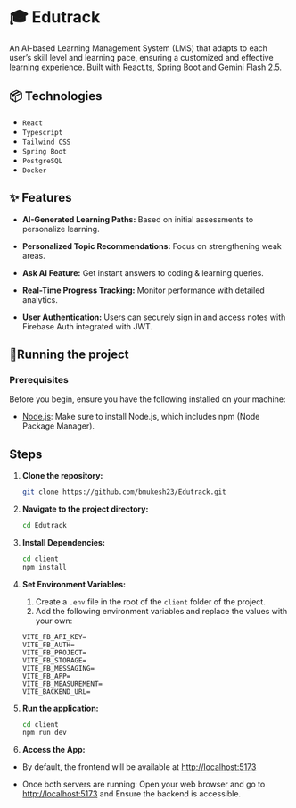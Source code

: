 # 🎓 Edutrack
An AI-based Learning Management System (LMS) that adapts to each user’s skill level and learning pace, ensuring a customized and effective learning experience. Built with React.ts, Spring Boot and Gemini Flash 2.5.

## 📦 Technologies

- `React`
- `Typescript`
- `Tailwind CSS`
- `Spring Boot`
- `PostgreSQL`
- `Docker`

## ✨ Features

- **AI-Generated Learning Paths:** Based on initial assessments to personalize learning.  

- **Personalized Topic Recommendations:** Focus on strengthening weak areas.  

- **Ask AI Feature:** Get instant answers to coding & learning queries.  

- **Real-Time Progress Tracking:** Monitor performance with detailed analytics.  

- **User Authentication:** Users can securely sign in and access notes with Firebase Auth integrated with JWT.

## 🚦Running the project

### Prerequisites

Before you begin, ensure you have the following installed on your machine:

- [Node.js](https://nodejs.org/): Make sure to install Node.js, which includes npm (Node Package Manager).

## Steps

1. **Clone the repository:**
    ```bash
    git clone https://github.com/bmukesh23/Edutrack.git
    ```

2. **Navigate to the project directory:**
    ```bash
    cd Edutrack
    ```

3. **Install Dependencies:**
    ```bash
    cd client
    npm install
    ```

4. **Set Environment Variables:**
    1. Create a `.env` file in the root of the `client` folder of the project.
    2. Add the following environment variables and replace the values with your own:

    ```env
    VITE_FB_API_KEY=
    VITE_FB_AUTH=
    VITE_FB_PROJECT=
    VITE_FB_STORAGE=
    VITE_FB_MESSAGING=
    VITE_FB_APP=
    VITE_FB_MEASUREMENT=
    VITE_BACKEND_URL=
    ```

5. **Run the application:**
    ```bash
    cd client
    npm run dev
    ```

6. **Access the App:**
- By default, the frontend will be available at [http://localhost:5173](http://localhost:5173)

- Once both servers are running:
  Open your web browser and go to [http://localhost:5173](http://localhost:5173) and Ensure the backend is accessible.